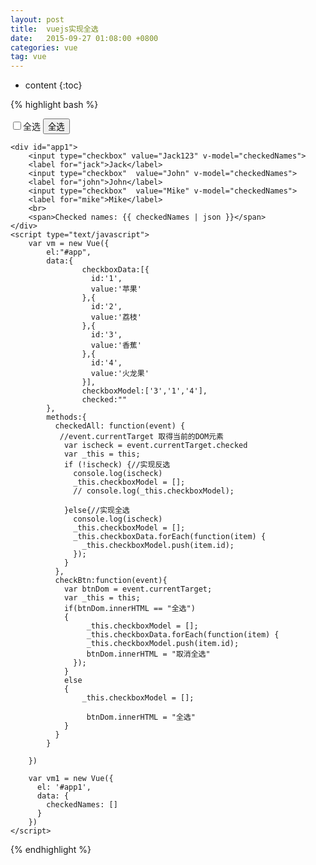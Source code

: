 ```yaml
---
layout: post
title:  vuejs实现全选
date:   2015-09-27 01:08:00 +0800
categories: vue
tag: vue
---
```


* content
{:toc}




{% highlight bash %}
<!DOCTYPE html>
<html lang="en">
<head>
    <meta charset="UTF-8">
    <title>Document</title>
    <script type="text/javascript" src="js/vue.js"></script>
</head>
<body>
     <div id="app">
        <input type='checkbox' class='input-checkbox' v-on:click='checkedAll($event)'>全选
        <button @click="checkBtn($event)">全选</button>
        <template v-for='checkb in checkboxData'>
            <input type='checkbox' name='checkboxinput' class='input-checkbox' v-model='checkboxModel' value='{{checkb.id}}'>{{checkb.value}}
         </template>
    </div>


    <div id="app1">
        <input type="checkbox" value="Jack123" v-model="checkedNames">
        <label for="jack">Jack</label>
        <input type="checkbox"  value="John" v-model="checkedNames">
        <label for="john">John</label>
        <input type="checkbox"  value="Mike" v-model="checkedNames">
        <label for="mike">Mike</label>
        <br>
        <span>Checked names: {{ checkedNames | json }}</span>
    </div>
    <script type="text/javascript">
        var vm = new Vue({
            el:"#app",
            data:{
                    checkboxData:[{
                      id:'1',
                      value:'苹果'
                    },{
                      id:'2',
                      value:'荔枝'
                    },{
                      id:'3',
                      value:'香蕉'
                    },{
                      id:'4',
                      value:'火龙果'
                    }],
                    checkboxModel:['3','1','4'],
                    checked:""
            },
            methods:{
              checkedAll: function(event) {
               //event.currentTarget 取得当前的DOM元素
                var ischeck = event.currentTarget.checked
                var _this = this;
                if (!ischeck) {//实现反选
                  console.log(ischeck)
                  _this.checkboxModel = [];
                  // console.log(_this.checkboxModel);

                }else{//实现全选
                  console.log(ischeck)
                  _this.checkboxModel = [];
                  _this.checkboxData.forEach(function(item) {
                    _this.checkboxModel.push(item.id);
                  });
                }
              },
              checkBtn:function(event){
                var btnDom = event.currentTarget;
                var _this = this;
                if(btnDom.innerHTML == "全选")
                {
                     _this.checkboxModel = [];
                     _this.checkboxData.forEach(function(item) {
                     _this.checkboxModel.push(item.id);
                     btnDom.innerHTML = "取消全选"
                  });
                }
                else
                {
                    _this.checkboxModel = [];

                     btnDom.innerHTML = "全选"
                }
              }
            }

        })

        var vm1 = new Vue({
          el: '#app1',
          data: {
            checkedNames: []
          }
        })
    </script>
</body>
</html>
{% endhighlight %}

